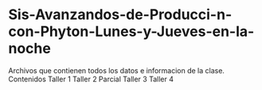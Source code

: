 # Sis-Avanzandos-de-Producci-n-con-Phyton-Lunes-y-Jueves-en-la-noche
Archivos que contienen todos los datos e informacion de la clase.
Contenidos 
Taller 1 
Taller 2 
Parcial 
Taller 3 
Taller 4 
